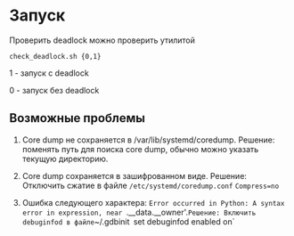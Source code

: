 # Запуск

Проверить deadlock можно проверить утилитой 

```
check_deadlock.sh {0,1}
```

1 - запуск с deadlock

0 - запуск без deadlock

## Возможные проблемы

1. Core dump не сохраняется в /var/lib/systemd/coredump.
    Решение: поменять путь для поиска core dump,
    обычно можно указать текущую директорию.

2. Core dump сохраняется в зашифрованном виде.
    Решение: Отключить сжатие в файле `/etc/systemd/coredump.conf`
    `Compress=no`
    
3. Ошибка следующего характера: 
    `Error occurred in Python: A syntax error in expression, near `.__data.__owner'.`
    Решение: Включить debuginfod в файле `~/.gdbinit`
    `set debuginfod enabled on`
